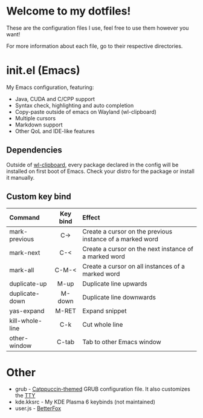 # Welcome to my dotfiles!
These are the configuration files I use, feel free to use them however you want!

For more information about each file, go to their respective directories.


# init.el (Emacs)
My Emacs configuration, featuring:

- Java, CUDA and C/CPP support
- Syntax check, highlighting and auto completion
- Copy-paste outside of emacs on Wayland (wl-clipboard)
- Multiple cursors
- Markdown support
- Other QoL and IDE-like features

## Dependencies
Outside of [wl-clipboard](https://github.com/bugaevc/wl-clipboard), every package
declared in the config will be installed on first boot of Emacs. Check your distro
for the package or install it manually.

## Custom key bind
Command        |Key bind|Effect
:--------------|:------:|:--------------------------------------------------------
mark-previous  |C->     |Create a cursor on the previous instance of a marked word
mark-next      |C-<     |Create a cursor on the next instance of a marked word
mark-all       |C-M-<   |Create a cursor on all instances of a marked word
duplicate-up   |M-up    |Duplicate line upwards
duplicate-down |M-down  |Duplicate line downwards
yas-expand     |M-RET   |Expand snippet
kill-whole-line|C-k     |Cut whole line
other-window   |C-tab   |Tab to other Emacs window


# Other
- grub - [Catppuccin-themed](https://github.com/catppuccin/grub) GRUB configuration
file. It also customizes the [TTY](https://github.com/catppuccin/tty)
- kde.kksrc - My KDE Plasma 6 keybinds (not maintained)
- user.js - [BetterFox](https://github.com/yokoffing/Betterfox)
